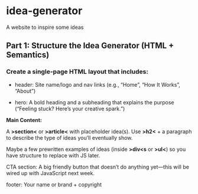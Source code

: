 # idea-generator
A website to inspire some ideas

## Part 1: Structure the Idea Generator (HTML + Semantics)

### Create a single-page HTML layout that includes:

- header: Site name/logo and nav links (e.g., “Home”, “How It Works”, “About”)

- hero: A bold heading and a subheading that explains the purpose (“Feeling stuck? Here’s your creative spark.”)

**Main Content:**

A **>section<** or **>article<** with placeholder idea(s). Use **>h2<** + a paragraph to describe the type of ideas you’ll eventually show.

Maybe a few prewritten examples of ideas (inside **>div<s** or **>ul<**) so you have structure to replace with JS later.

CTA section: A big friendly button that doesn’t do anything yet—this will be wired up with JavaScript next week.

footer: Your name or brand + copyright

